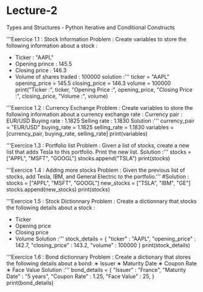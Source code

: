 # Lecture-2
 Types and Structures - Python Iterative and Conditional Constructs

'''Exercice 1.1 : Stock Information
Problem : Create variables to store the following information about a stock :
- Ticker : "AAPL"
- Opening prince : 145.5
- Closing price : 146.3
- Volume of shares traded : 100000
solution :'''
ticker = "AAPL"
opening_price = 145.5
closing_price = 146.3
volume = 100000
print("Ticker :", ticker, "Opening Price :", opening_price, "Closing Price :", closing_price, "Volume :", volume)


'''Exercice 1.2 : Currency Exchange
Problem : Create variables to store the following information about a currency exchange rate :
Currency pair : EUR/USD
Buying rate : 1.1825
Selling rate : 1.1830
Solution :'''
currency_pair = "EUR/USD"
buying_rate = 1.1825
selling_rate = 1.1830
variables = [currency_pair, buying_rate, selling_rate]
print(variables)


'''Exercice 1.3 : Portfolio list
Problem : Given a list of stocks, create a new list that adds Tesla to this portfolio. Print the new list.
Solution :'''
stocks = ["APPL", "MSFT", "GOOGL"]
stocks.append("TSLA")
print(stocks)


'''Exercice 1.4 : Adding more stocks
Problem : Given the previous list of stocks, add Tesla, IBM, and General Electric to the portfolio.'''
#Solution :
stocks = ["APPL", "MSFT", "GOOGL"]
new_stocks = ["TSLA", "IBM", "GE"]
stocks.append(new_stocks)
print(stocks)


'''Exercice 1.5 : Stock Dictionnary
Problem : Create a dictionnary that stocks the following details about a stock : 
- Ticker
- Opening price
- Closing price
- Volume
Solution :'''
stock_details = {
    "ticker" : "AAPL",
    "opening_price" : 142.7,
    "closing_price" : 143.2,
    "volume" : 100000
}
print(stock_details)


'''Exercice 1.6 : Bond dictionnary
Problem : Create a dictionary that stores the following details
about a bond:
∗ Issuer
∗ Maturity Date
∗ Coupon Rate
∗ Face Value
Solution :'''
bond_details = {
    "Issuer" : "France",
    "Maturity Date" : "5 years",
    "Coupon Rate" : 1.25,
    "Face Value" : 25,
}
print(bond_details)
